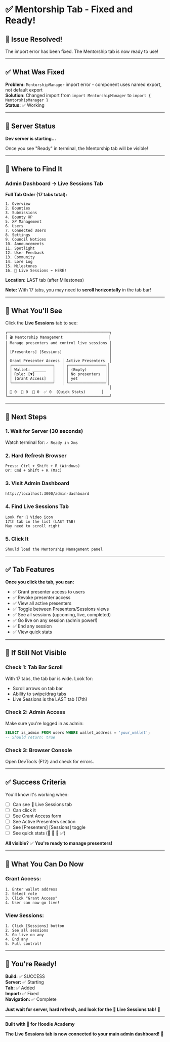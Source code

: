 # ✅ Mentorship Tab - Fixed and Ready!

## 🎉 Issue Resolved!

The import error has been fixed. The Mentorship tab is now ready to use!

---

## ✅ What Was Fixed

**Problem:** `MentorshipManager` import error - component uses named export, not default export  
**Solution:** Changed import from `import MentorshipManager` to `import { MentorshipManager }`  
**Status:** ✅ Working  

---

## 🔄 Server Status

**Dev server is starting...**

Once you see "Ready" in terminal, the Mentorship tab will be visible!

---

## 📍 Where to Find It

### **Admin Dashboard → Live Sessions Tab**

**Full Tab Order (17 tabs total):**
```
1. Overview
2. Bounties  
3. Submissions
4. Bounty XP
5. XP Management
6. Users
7. Connected Users
8. Settings
9. Council Notices
10. Announcements
11. Spotlight
12. User Feedback
13. Community
14. Lore Log
15. Milestones
16. 🎥 Live Sessions ← HERE!
```

**Location:** LAST tab (after Milestones)

**Note:** With 17 tabs, you may need to **scroll horizontally** in the tab bar!

---

## 🎯 What You'll See

Click the **Live Sessions** tab to see:

```
┌─────────────────────────────────────────────┐
│ 🎬 Mentorship Management                    │
│ Manage presenters and control live sessions │
│                                             │
│ [Presenters] [Sessions]                     │
│                                             │
│ Grant Presenter Access │ Active Presenters  │
│ ┌──────────────────┐   │ ┌────────────────┐│
│ │ Wallet: ______   │   │ │ (Empty)        ││
│ │ Role: [▼]        │   │ │ No presenters  ││
│ │ [Grant Access]   │   │ │ yet            ││
│ └──────────────────┘   │ └────────────────┘│
│                                             │
│ 👥 0  📅 0  🔴 0  ✅ 0  (Quick Stats)       │
└─────────────────────────────────────────────┘
```

---

## 🚀 Next Steps

### **1. Wait for Server** (30 seconds)
Watch terminal for: `✓ Ready in Xms`

### **2. Hard Refresh Browser**
```
Press: Ctrl + Shift + R (Windows)
Or: Cmd + Shift + R (Mac)
```

### **3. Visit Admin Dashboard**
```
http://localhost:3000/admin-dashboard
```

### **4. Find Live Sessions Tab**
```
Look for 🎥 Video icon
17th tab in the list (LAST TAB)
May need to scroll right
```

### **5. Click It**
```
Should load the Mentorship Management panel
```

---

## ✅ Tab Features

**Once you click the tab, you can:**
- ✅ Grant presenter access to users
- ✅ Revoke presenter access
- ✅ View all active presenters
- ✅ Toggle between Presenters/Sessions views
- ✅ See all sessions (upcoming, live, completed)
- ✅ Go live on any session (admin power!)
- ✅ End any session
- ✅ View quick stats

---

## 🐛 If Still Not Visible

### **Check 1: Tab Bar Scroll**
With 17 tabs, the tab bar is wide. Look for:
- Scroll arrows on tab bar
- Ability to swipe/drag tabs
- Live Sessions is the LAST tab (17th)

### **Check 2: Admin Access**
Make sure you're logged in as admin:
```sql
SELECT is_admin FROM users WHERE wallet_address = 'your_wallet';
-- Should return: true
```

### **Check 3: Browser Console**
Open DevTools (F12) and check for errors.

---

## ✅ Success Criteria

You'll know it's working when:
- [ ] Can see 🎥 Live Sessions tab
- [ ] Can click it
- [ ] See Grant Access form
- [ ] See Active Presenters section
- [ ] See [Presenters] [Sessions] toggle
- [ ] See quick stats (👥 📅 🔴 ✅)

**All visible?** ✅ **You're ready to manage presenters!**

---

## 🎁 What You Can Do Now

### **Grant Access:**
```
1. Enter wallet address
2. Select role
3. Click "Grant Access"
4. User can now go live!
```

### **View Sessions:**
```
1. Click [Sessions] button
2. See all sessions
3. Go live on any
4. End any
5. Full control!
```

---

## 🚀 You're Ready!

**Build:** ✅ SUCCESS  
**Server:** ✅ Starting  
**Tab:** ✅ Added  
**Import:** ✅ Fixed  
**Navigation:** ✅ Complete  

**Just wait for server, hard refresh, and look for the 🎥 Live Sessions tab!** 🎉

---

**Built with 💜 for Hoodie Academy**

**The Live Sessions tab is now connected to your main admin dashboard!** 🎉
